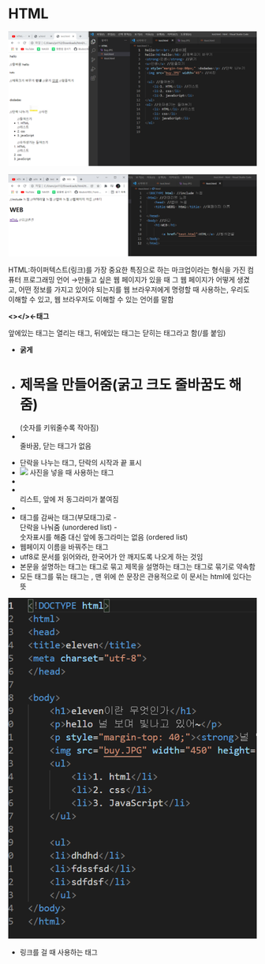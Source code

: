 # HTML

![Untitled](HTML%20dbc6c278e6b14732bcbecc9a66a83089/Untitled.png)

![Untitled](HTML%20dbc6c278e6b14732bcbecc9a66a83089/Untitled%201.png)

HTML:하이퍼텍스트(링크)를 가장 중요한 특징으로 하는 마크업이라는 형식을 가진 컴퓨터 프로그래밍 언어 →만들고 싶은 웹 페이지가 있을 때 그 웹 페이지가 어떻게 생겼고, 어떤 정보를 가지고 있어야 되는지를 웹 브라우저에게 명령할 때 사용하는, 우리도 이해할 수 있고, 웹 브라우저도 이해할 수 있는 언어를 말함

**<></>←태그** 

앞에있는 태그는 열리는 태그, 뒤에있는 태그는 닫히는 태그라고 함(/를 붙임) 

- <strong>굵게</strong>
- <h1>제목을 만들어줌(굵고 크도 줄바꿈도 해줌)</h1>(숫자를 키워줄수록 작아짐)
- <br> 줄바꿈, 닫는 태그가 없음
- <p></p>단락을 나누는 태그, 단락의 시작과 끝 표시
- <img src=”buy.jpg” width=”450”> 사진을 넣을 때 사용하는 태그
- <li></li> 리스트, 앞에 저 동그라미가 붙여짐
- <li>태그를 감싸는 태그(부모태그)로
    - <ul></ul> 단락을 나눠줌 (unordered list)
    - <ol></ol>숫자표시를 해줌 대신 앞에 동그라미는 없음 (ordered list)
- <title></title> 웹페이지 이름을 바꿔주는 태그
- <meta charset="utf-8"> utf8로 문서를 읽어와라, 한국어가 안 깨지도록 나오게 하는 것임
- 본문을 설명하는 태그는 <head>태그로 묶고 제목을 설명하는 태그는 <body>태그로 묶기로 약속함
- 모든 태그를 묶는 태그는 <html>, 맨 위에 쓴 문장은 관용적으로 이 문서는 html에 있다는 뜻

![Untitled](HTML%20dbc6c278e6b14732bcbecc9a66a83089/Untitled%202.png)

- <a href=”링크주소”></a> 링크를 걸 때 사용하는 태그